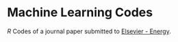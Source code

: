# Machine Learning Codes

*R* Codes of a journal paper submitted to [Elsevier - Energy](https://www.journals.elsevier.com/energy).
